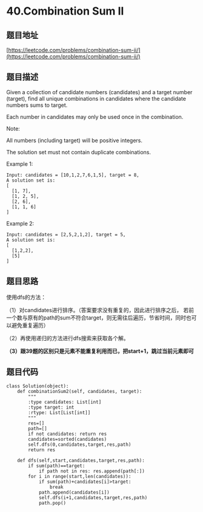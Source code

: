 40.Combination Sum II
======================

题目地址
--------
[https://leetcode.com/problems/combination-sum-ii/](https://leetcode.com/problems/combination-sum-ii/)


题目描述
--------
Given a collection of candidate numbers (candidates) and a target number (target), find all unique combinations in candidates where the candidate numbers sums to target.

Each number in candidates may only be used once in the combination.

Note:

All numbers (including target) will be positive integers.

The solution set must not contain duplicate combinations.

Example 1:
```
Input: candidates = [10,1,2,7,6,1,5], target = 8,
A solution set is:
[
  [1, 7],
  [1, 2, 5],
  [2, 6],
  [1, 1, 6]
]
```
Example 2:
```
Input: candidates = [2,5,2,1,2], target = 5,
A solution set is:
[
  [1,2,2],
  [5]
]
```

题目思路
--------

使用dfs的方法：

（1）对candidates进行排序。（答案要求没有重复的，因此进行排序之后， 若前一个数与原有的path的sum不符合target，则无需往后遍历，节省时间，同时也可以避免重复遍历）

（2）再使用递归的方法进行dfs搜索来获取各个解。

**（3）跟39题的区别只是元素不能重复利用而已，把start+1，跳过当前元素即可**



题目代码
--------

```
class Solution(object):
    def combinationSum2(self, candidates, target):
        """
        :type candidates: List[int]
        :type target: int
        :rtype: List[List[int]]
        """
        res=[]
        path=[]
        if not candidates: return res
        candidates=sorted(candidates)
        self.dfs(0,candidates,target,res,path)
        return res
    
    def dfs(self,start,candidates,target,res,path):
        if sum(path)==target: 
            if path not in res: res.append(path[:])
        for i in range(start,len(candidates)):
            if sum(path)+candidates[i]>target:
                break
            path.append(candidates[i])
            self.dfs(i+1,candidates,target,res,path)
            path.pop()
            
```

